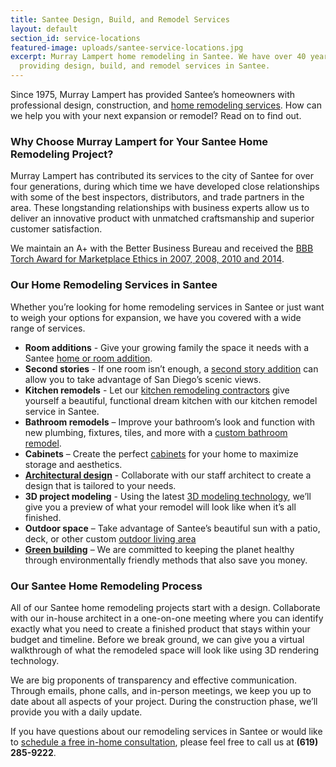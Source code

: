```yaml
---
title: Santee Design, Build, and Remodel Services
layout: default
section_id: service-locations
featured-image: uploads/santee-service-locations.jpg
excerpt: Murray Lampert home remodeling in Santee. We have over 40 years experience
  providing design, build, and remodel services in Santee.
---
```


Since 1975, Murray Lampert has provided Santee’s homeowners with professional design, construction, and [home remodeling services](/san-diego-home-remodel-services). How can we help you with your next expansion or remodel? Read on to find out.

### Why Choose Murray Lampert for Your Santee Home Remodeling Project?

Murray Lampert has contributed its services to the city of Santee for over four generations, during which time we have developed close relationships with some of the best inspectors, distributors, and trade partners in the area. These longstanding relationships with business experts allow us to deliver an innovative product with unmatched craftsmanship and superior customer satisfaction.

We maintain an A+ with the Better Business Bureau and received the [BBB Torch Award for Marketplace Ethics in 2007, 2008, 2010 and 2014](/another-better-business-bureau-torch-award).

### Our Home Remodeling Services in Santee

Whether you’re looking for home remodeling services in Santee or just want to weigh your options for expansion, we have you covered with a wide range of services.

- **Room additions** - Give your growing family the space it needs with a Santee [home or room addition](/san-diego-room-additions).
- **Second stories** - If one room isn’t enough, a [second story addition](/san-diego-second-story-addition) can allow you to take advantage of San Diego’s scenic views.
- **Kitchen remodels** - Let our [kitchen remodeling contractors](/san-diego-kitchen-remodeling-services) give yourself a beautiful, functional dream kitchen with our kitchen remodel service in Santee.
- **Bathroom remodels** – Improve your bathroom’s look and function with new plumbing, fixtures, tiles, and more with a [custom bathroom remodel](/san-diego-bathroom-remodeling-services).
- **Cabinets** – Create the perfect [cabinets](/san-diego-custom-cabinet-construction-services) for your home to maximize storage and aesthetics.
- **[Architectural design](/san-diego-architectural-design-services)** - Collaborate with our staff architect to create a design that is tailored to your needs.
- **3D project modeling** - Using the latest [3D modeling technology](/3d-architectural-rendering-services), we’ll give you a preview of what your remodel will look like when it’s all finished.
- **Outdoor space** – Take advantage of Santee’s beautiful sun with a patio, deck, or other custom [outdoor living area](/san-diego-outdoor-living-space-design/)
- **[Green building](/san-diego-green-home-construction)** – We are committed to keeping the planet healthy through environmentally friendly methods that also save you money.

### Our Santee Home Remodeling Process

All of our Santee home remodeling projects start with a design. Collaborate with our in-house architect in a one-on-one meeting where you can identify exactly what you need to create a finished product that stays within your budget and timeline. Before we break ground, we can give you a virtual walkthrough of what the remodeled space will look like using 3D rendering technology.

We are big proponents of transparency and effective communication. Through emails, phone calls, and in-person meetings, we keep you up to date about all aspects of your project. During the construction phase, we’ll provide you with a daily update.

If you have questions about our remodeling services in Santee or would like to [schedule a free in-home consultation](#quick-contact), please feel free to call us at **(619) 285-9222**.
